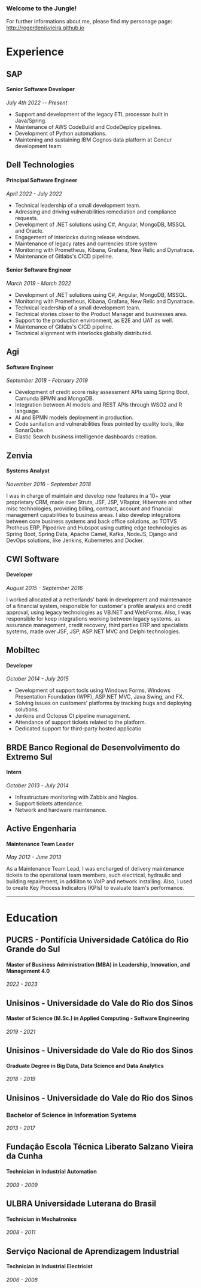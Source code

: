 ### Welcome to the Jungle!

For further informations about me, please find my personage page: http://rogerdenisvieira.github.io

# Experience

## SAP
#### Senior Software Developer
_July 4th 2022 -- Present_


- Support and development of the legacy ETL processor built in Java/Spring.
- Maintenance of AWS CodeBuild and CodeDeploy pipelines.
- Development of Python automations.
- Maintening and sustaining IBM Cognos data platform at Concur development team.

## Dell Technologies
#### Principal Software Engineer 
_April 2022 - July 2022_

- Technical leadership of a small development team.
- Adressing and driving vulnerabilities remediation and compliance requests.
- Development of .NET solutions using C#, Angular, MongoDB, MSSQL and Oracle.
- Engagement of interlocks during release windows.
- Maintenance of legacy rates and currencies store system
- Monitoring with Prometheus, Kibana, Grafana, New Relic and Dynatrace.
- Maintenance of Gitlabs's CICD pipeline.

#### Senior Software Engineer
_March 2019 - March 2022_


- Development of .NET solutions using C#, Angular, MongoDB, MSSQL.
- Monitoring with Prometheus, Kibana, Grafana, New Relic and Dynatrace.
- Technical leadership of a small development team.
- Technical stories closer to the Product Manager and businesses area.
- Support to the production environment, as E2E and UAT as well.
- Maintenance of Gitlabs's CICD pipeline.
- Technical alignment with interlocks globally distributed.

## Agi
#### Software Engineer
_September 2018 - February 2019_

- Development of credit score risky assessment APIs using Spring Boot, Camunda BPMN and MongoDB.
- Integration between AI models and REST APIs through WSO2 and R language.
- AI and BPMN models deployment in production.
- Code sanitation and vulnerabilities fixes pointed by quality tools, like SonarQube.
- Elastic Search business intelligence dashboards creation.

## Zenvia
#### Systems Analyst
_November 2016 - September 2018_



I was in charge of maintain and develop new features in a 10+ year proprietary CRM, made over Struts, JSF, JSP, VRaptor, Hibernate and other misc technologies, providing billing, contract, account and financial management capabilities to business areas. I also develop integrations between core business systems and back office solutions, as TOTVS Protheus ERP, Pipedrive and Hubspot using cutting edge technologies as Spring Boot, Spring Data, Apache Camel, Kafka, NodeJS, Django and DevOps solutions, like Jenkins, Kubernetes and Docker.

## CWI Software
#### Developer
_August 2015 - September 2016_

I worked allocated at a netherlands' bank in development and maintenance of a financial system, responsible for customer's profile analysis and credit approval, using legacy technologies as VB.NET and WebForms. Also, I was responsible for keep integrations working between legacy systems, as assurance management, credit recovery, third parties ERP and specialists systems, made over JSF, JSP, ASP.NET MVC and Delphi technologies.

## Mobiltec
#### Developer
_October 2014 - July 2015_

- Development of support tools using Windows Forms, Windows Presentation Foundation (WPF), ASP.NET MVC, Java Swing, and FX.
- Solving issues on customers' platforms by tracking bugs and deploying solutions. 
- Jenkins and Octopus CI pipeline management.
- Attendance of support tickets related to the platform.
- Dedicated support for third-party hosted applicatio

## BRDE Banco Regional de Desenvolvimento do Extremo Sul
#### Intern
_October 2013 - July 2014_

- Infrastructure monitoring with Zabbix and Nagios.
- Support tickets attendance.
- Network and hardware maintenance.

## Active Engenharia
#### Maintenance Team Leader
_May 2012 - June 2013_



As a Maintenance Team Lead, I was encharged of delivery maintenance tickets to the operational team members, such electrical, hydraulic and building repairement, in addiiton to VoIP and network installing. Also, I used to create Key Process Indicators (KPIs) to evaluate team's performance.

---

# Education


## PUCRS - Pontifícia Universidade Católica do Rio Grande do Sul
#### Master of Business Administration (MBA) in Leadership, Innovation, and Management 4.0
_2022 - 2023_




## Unisinos - Universidade do Vale do Rio dos Sinos
#### Master of Science (M.Sc.) in Applied Computing - Software Engineering
_2019 - 2021_



## Unisinos - Universidade do Vale do Rio dos Sinos
#### Graduate Degree in Big Data, Data Science and Data Analytics
_2018 - 2019_

## Unisinos - Universidade do Vale do Rio dos Sinos
### Bachelor of Science in Information Systems
_2013 - 2017_

## Fundação Escola Técnica Liberato Salzano Vieira da Cunha
#### Technician in Industrial Automation
_2009 - 2009_

## ULBRA Universidade Luterana do Brasil
#### Technician in Mechatronics
_2008 - 2011_

## Serviço Nacional de Aprendizagem Industrial
#### Technician in Industrial Electricist
_2006 - 2008_



